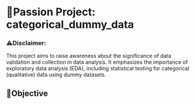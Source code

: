 # 📌Passion Project: categorical_dummy_data

### ⚠️Disclaimer:
This project aims to raise awareness about the significance of data validation and collection in data analysis. It emphasizes the importance of exploratory data analysis (EDA), including statistical testing for categorical (qualitative) data using dummy datasets.


## **🎯Objective**


